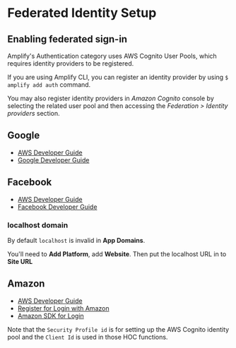 ---
---

# Federated Identity Setup

## Enabling federated sign-in

Amplify's Authentication category uses AWS Cognito User Pools, which requires identity providers to be registered.

If you are using Amplify CLI, you can register an identity provider by using `$ amplify add auth` command.

You may also register identity providers in *Amazon Cognito* console by selecting the related user pool and then accessing the *Federation > Identity providers* section.

## Google

* [AWS Developer Guide](http://docs.aws.amazon.com/cognito/latest/developerguide/google.html)
* [Google Developer Guide](https://developers.google.com/identity/sign-in/web)

## Facebook

* [AWS Developer Guide](http://docs.aws.amazon.com/cognito/latest/developerguide/facebook.html)
* [Facebook Developer Guide](https://developers.facebook.com/docs/facebook-login/web)

### localhost domain

By default `localhost` is invalid in  **App Domains**.

You'll need to **Add Platform**, add **Website**. Then put the localhost URL in to **Site URL**

## Amazon

* [AWS Developer Guide](http://docs.aws.amazon.com/cognito/latest/developerguide/amazon.html)
* [Register for Login with Amazon](https://developer.amazon.com/docs/login-with-amazon/register-web.html)
* [Amazon SDK for Login](https://developer.amazon.com/docs/login-with-amazon/javascript-sdk-reference.html)

Note that the `Security Profile id` is for setting up the AWS Cognito identity pool and the `Client Id` is used in those HOC functions.




